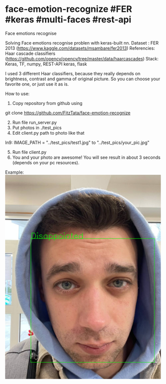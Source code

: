 # face-emotion-recognize #FER #keras #multi-faces #rest-api
Face emotions recognise

Solving Face emotions recognise problen with keras-built nn.
Dataset : FER 2013 (https://www.kaggle.com/datasets/msambare/fer2013)
Referencies: Haar cascade classifiers (https://github.com/opencv/opencv/tree/master/data/haarcascades)
Stack: Keras, TF, numpy, REST-API keras, flask

I used 3 different Haar classifiers, because they really depends on brightness, contrast and gamma of original picture. So you can choose your favorite one, or just use it as is.

How to use:
1. Copy repository from github using

git clone https://github.com/FitzTata/face-emotion-recognize

2. Run file run_server.py
3. Put photos in ./test_pics
4. Edit client.py path to photo like that

ln9: IMAGE_PATH = "../test_pics/test1.jpg" to "../test_pics/your_pic.jpg"

5. Run file client.py
6. You and your photo are awesome! You will see result in about 3 seconds (depends on your pc resources).

Example:
![alt text](imgs/sample.png)
